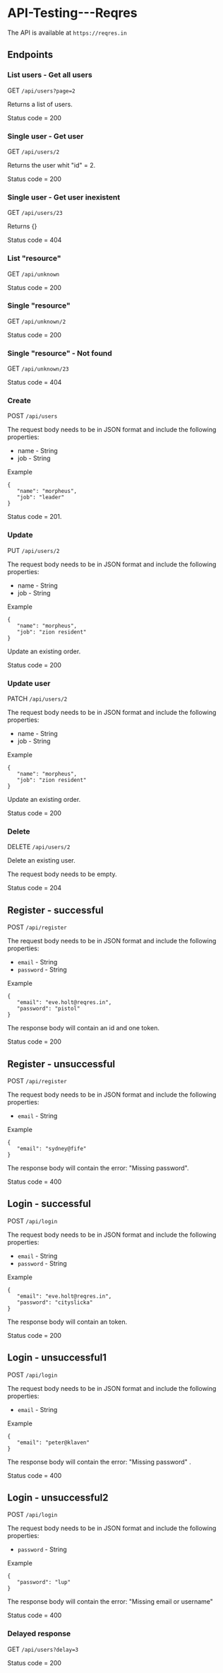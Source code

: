 # API-Testing---Reqres


The API is available at `https://reqres.in`

## Endpoints ##

### List users - Get all users ###

GET `/api/users?page=2`

Returns a list of users.

Status code = 200


### Single user - Get user ###

GET `/api/users/2`

Returns the user whit "id" = 2.

Status code = 200


### Single user - Get user inexistent ###

GET `/api/users/23`

Returns {} 

Status code = 404


### List "resource" ###

GET `/api/unknown`

Status code = 200


### Single "resource" ###

GET `/api/unknown/2`

Status code = 200


### Single "resource" - Not found ###

GET `/api/unknown/23`

Status code = 404


### Create ###

POST `/api/users`

The request body needs to be in JSON format and include the following properties:

- name - String
- job - String

 Example

 ```
 {
    "name": "morpheus",
    "job": "leader"
}
 ```

Status code = 201.


### Update ###

PUT `/api/users/2`

The request body needs to be in JSON format and include the following properties:

- name - String
- job - String

 Example

 ```
 {
    "name": "morpheus",
    "job": "zion resident"
}
 ```
Update an existing order. 

Status code = 200


### Update user ###

PATCH `/api/users/2`

The request body needs to be in JSON format and include the following properties:

- name - String
- job - String

 Example

 ```
 {
    "name": "morpheus",
    "job": "zion resident"
}
 ```
Update an existing order. 

Status code = 200


### Delete ###

DELETE `/api/users/2`

Delete an existing user.

The request body needs to be empty.

Status code = 204


## Register - successful ##

POST `/api/register`

The request body needs to be in JSON format and include the following properties:

 - `email` - String
 - `password` - String

 Example

 ```
 {
    "email": "eve.holt@reqres.in",
    "password": "pistol"
}
 ```

The response body will contain an id and one token. 

Status code = 200


## Register - unsuccessful ##

POST `/api/register`

The request body needs to be in JSON format and include the following properties:

 - `email` - String

 Example

 ```
 {
    "email": "sydney@fife"
}
 ```

The response body will contain the error: "Missing password". 

Status code = 400


## Login - successful ##

POST `/api/login`

The request body needs to be in JSON format and include the following properties:

 - `email` - String
 - `password` - String

 Example

 ```
 {
    "email": "eve.holt@reqres.in",
    "password": "cityslicka"
}
 ```

The response body will contain an token. 

Status code = 200


## Login - unsuccessful1 ##

POST `/api/login`

The request body needs to be in JSON format and include the following properties:

 - `email` - String

 Example

 ```
 {
    "email": "peter@klaven"
}
 ```

The response body will contain the error: "Missing password" . 

Status code = 400


## Login - unsuccessful2 ##

POST `/api/login`

The request body needs to be in JSON format and include the following properties:

 - `password` - String

 Example

 ```
 {
    "password": "lup"
}
 ```

The response body will contain the error: "Missing email or username"

Status code = 400


### Delayed response ###

GET `/api/users?delay=3`

Status code = 200
